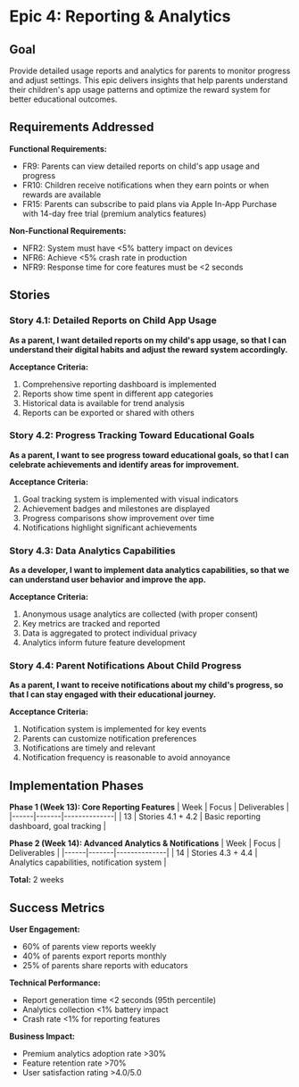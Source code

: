 # Epic 4: Reporting & Analytics

## Goal

Provide detailed usage reports and analytics for parents to monitor progress and adjust settings. This epic delivers insights that help parents understand their children's app usage patterns and optimize the reward system for better educational outcomes.

## Requirements Addressed

**Functional Requirements:**
- FR9: Parents can view detailed reports on child's app usage and progress
- FR10: Children receive notifications when they earn points or when rewards are available
- FR15: Parents can subscribe to paid plans via Apple In-App Purchase with 14-day free trial (premium analytics features)

**Non-Functional Requirements:**
- NFR2: System must have <5% battery impact on devices
- NFR6: Achieve <5% crash rate in production
- NFR9: Response time for core features must be <2 seconds

## Stories

### Story 4.1: Detailed Reports on Child App Usage

**As a parent, I want detailed reports on my child's app usage, so that I can understand their digital habits and adjust the reward system accordingly.**

**Acceptance Criteria:**
1. Comprehensive reporting dashboard is implemented
2. Reports show time spent in different app categories
3. Historical data is available for trend analysis
4. Reports can be exported or shared with others

### Story 4.2: Progress Tracking Toward Educational Goals

**As a parent, I want to see progress toward educational goals, so that I can celebrate achievements and identify areas for improvement.**

**Acceptance Criteria:**
1. Goal tracking system is implemented with visual indicators
2. Achievement badges and milestones are displayed
3. Progress comparisons show improvement over time
4. Notifications highlight significant achievements

### Story 4.3: Data Analytics Capabilities

**As a developer, I want to implement data analytics capabilities, so that we can understand user behavior and improve the app.**

**Acceptance Criteria:**
1. Anonymous usage analytics are collected (with proper consent)
2. Key metrics are tracked and reported
3. Data is aggregated to protect individual privacy
4. Analytics inform future feature development

### Story 4.4: Parent Notifications About Child Progress

**As a parent, I want to receive notifications about my child's progress, so that I can stay engaged with their educational journey.**

**Acceptance Criteria:**
1. Notification system is implemented for key events
2. Parents can customize notification preferences
3. Notifications are timely and relevant
4. Notification frequency is reasonable to avoid annoyance

## Implementation Phases

**Phase 1 (Week 13): Core Reporting Features**
| Week | Focus | Deliverables |
|------|-------|--------------|
| 13 | Stories 4.1 + 4.2 | Basic reporting dashboard, goal tracking |

**Phase 2 (Week 14): Advanced Analytics & Notifications**
| Week | Focus | Deliverables |
|------|-------|--------------|
| 14 | Stories 4.3 + 4.4 | Analytics capabilities, notification system |

**Total:** 2 weeks

## Success Metrics

**User Engagement:**
- 60% of parents view reports weekly
- 40% of parents export reports monthly
- 25% of parents share reports with educators

**Technical Performance:**
- Report generation time <2 seconds (95th percentile)
- Analytics collection <1% battery impact
- Crash rate <1% for reporting features

**Business Impact:**
- Premium analytics adoption rate >30%
- Feature retention rate >70%
- User satisfaction rating >4.0/5.0